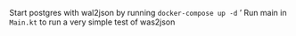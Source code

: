 Start postgres with wal2json by running
```docker-compose up -d```
’
Run main in ```Main.kt``` to run a very simple test of was2json